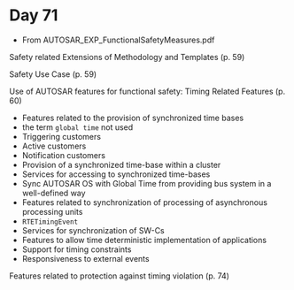 # Day 71

* From AUTOSAR\_EXP\_FunctionalSafetyMeasures.pdf

Safety related Extensions of Methodology and Templates (p. 59)

Safety Use Case (p. 59)

Use of AUTOSAR features for functional safety: Timing Related Features (p. 60)
* Features related to the provision of synchronized time bases
* the term `global time` not used
* Triggering customers
* Active customers
* Notification customers
* Provision of a synchronized time-base within a cluster
* Services for accessing to synchronized time-bases
* Sync AUTOSAR OS with Global Time from providing bus system in a well-defined way
* Features related to synchronization of processing of asynchronous processing units
* `RTETimingEvent`
* Services for synchronization of SW-Cs
* Features to allow time deterministic implementation of applications
* Support for timing constraints
* Responsiveness to external events

Features related to protection against timing violation (p. 74)
